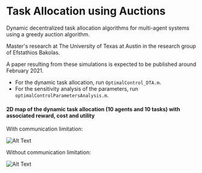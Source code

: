 # Task Allocation using Auctions
Dynamic decentralized task allocation algorithms for multi-agent systems using a greedy auction algorithm.

Master's research at The University of Texas at Austin in the research group of Efstathios Bakolas.

A paper resulting from these simulations is expected to be published around February 2021.

* For the dynamic task allocation, run `OptimalControl_DTA.m`.
* For the sensitivity analysis of the parameters, run `optimalControlParametersAnalysis.m`.

#### 2D map of the dynamic task allocation (10 agents and 10 tasks) with associated reward, cost and utility

With communication limitation:

![Alt Text](https://martinbraquet.com/wp-content/uploads/Dynamic-Task-Agent-Allocation.gif)

Without communication limitation:

![Alt Text](https://martinbraquet.com/wp-content/uploads/Dynamic-Task-Agent-Allocation-noLimit.gif)
